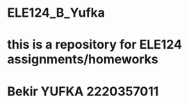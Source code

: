 # ELE124_B_Yufka
# this is a repository for ELE124 assignments/homeworks

# Bekir YUFKA 2220357011

